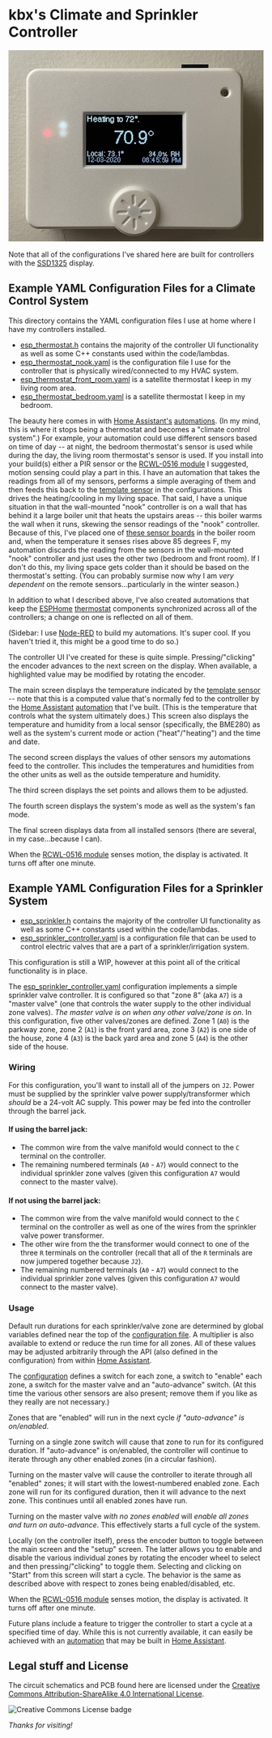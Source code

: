 # kbx's Climate and Sprinkler Controller

![Climate and Sprinkler Controller](../images/front-small.jpg "Climate and Sprinkler Controller")

Note that all of the configurations I've shared here are built for controllers with the [SSD1325](https://www.adafruit.com/product/2674) display.

## Example YAML Configuration Files for a Climate Control System

This directory contains the YAML configuration files I use at home where I have my controllers installed.

- [esp_thermostat.h](esp_thermostat.h) contains the majority of the controller UI functionality as well as some C++ constants used within the code/lambdas.
- [esp_thermostat_nook.yaml](esp_thermostat_nook.yaml) is the configuration file I use for the controller that is physically wired/connected to my HVAC system.
- [esp_thermostat_front_room.yaml](esp_thermostat_front_room.yaml) is a satellite thermostat I keep in my living room area.
- [esp_thermostat_bedroom.yaml](esp_thermostat_bedroom.yaml) is a satellite thermostat I keep in my bedroom.

The beauty here comes in with [Home Assistant's](https://www.home-assistant.io) [automations](https://www.home-assistant.io/docs/automation/). (In my mind, this is where it stops being a thermostat and becomes a "climate control system".) For example, your automation could use different sensors based on time of day -- at night, the bedroom thermostat's sensor is used while during the day, the living room thermostat's sensor is used. If you install into your build(s) either a PIR sensor or the [RCWL-0516 module](https://www.amazon.com/gp/product/B07MTWZDQZ/) I suggested, motion sensing could play a part in this. I have an automation that takes the readings from all of my sensors, performs a simple averaging of them and then feeds this back to the [template sensor](https://esphome.io/components/sensor/template.html) in the configurations. This drives the heating/cooling in my living space. That said, I have a unique situation in that the wall-mounted "nook" controller is on a wall that has behind it a large boiler unit that heats the upstairs areas -- this boiler warms the wall when it runs, skewing the sensor readings of the "nook" controller. Because of this, I've placed one of [these sensor boards](https://github.com/kbx81/TempHumSensWithESP01) in the boiler room and, when the temperature it senses rises above 85 degrees F, my automation discards the reading from the sensors in the wall-mounted "nook" controller and just uses the other two (bedroom and front room). If I don't do this, my living space gets colder than it should be based on the thermostat's setting. (You can probably surmise now why I am _very dependent_ on the remote sensors...particularly in the winter season.)

In addition to what I described above, I've also created automations that keep the [ESPHome](https://esphome.io) [thermostat](https://esphome.io/components/climate/thermostat.html) components synchronized across all of the controllers; a change on one is reflected on all of them.

(Sidebar: I use [Node-RED](https://nodered.org) to build my automations. It's super cool. If you haven't tried it, this might be a good time to do so.)

The controller UI I've created for these is quite simple. Pressing/"clicking" the encoder advances to the next screen on the display. When available, a highlighted value may be modified by rotating the encoder.

The main screen displays the temperature indicated by the [template sensor](https://esphome.io/components/sensor/template.html) -- note that this is a computed value that's normally fed to the controller by the [Home Assistant](https://www.home-assistant.io) [automation](https://www.home-assistant.io/docs/automation/) that I've built. (This is the temperature that controls what the system ultimately does.) This screen also displays the temperature and humidity from a local sensor (specifically, the BME280) as well as the system's current mode or action ("heat"/"heating") and the time and date.

The second screen displays the values of other sensors my automations feed to the controller. This includes the temperatures and humidities from the other units as well as the outside temperature and humidity.

The third screen displays the set points and allows them to be adjusted.

The fourth screen displays the system's mode as well as the system's fan mode.

The final screen displays data from all installed sensors (there are several, in my case...because I can).

When the [RCWL-0516 module](https://www.amazon.com/gp/product/B07MTWZDQZ/) senses motion, the display is activated. It turns off after one minute.

## Example YAML Configuration Files for a Sprinkler System

- [esp_sprinkler.h](esp_sprinkler.h) contains the majority of the controller UI functionality as well as some C++ constants used within the code/lambdas.
- [esp_sprinkler_controller.yaml](esp_sprinkler_controller.yaml) is a configuration file that can be used to control electric valves that are a part of a sprinkler/irrigation system.

This configuration is still a WIP, however at this point all of the critical functionality is in place.

The [esp_sprinkler_controller.yaml](esp_sprinkler_controller.yaml) configuration implements a simple sprinkler valve controller. It is configured so that "zone 8" (aka `A7`) is a "master valve" (one that controls the water supply to the other individual zone valves). _The master valve is on when any other valve/zone is on_. In this configuration, five other valves/zones are defined. Zone 1 (`A0`) is the parkway zone, zone 2 (`A1`) is the front yard area, zone 3 (`A2`) is one side of the house, zone 4 (`A3`) is the back yard area and zone 5 (`A4`) is the other side of the house.

### Wiring

For this configuration, you'll want to install all of the jumpers on `J2`. Power must be supplied by the sprinkler valve power supply/transformer which _should_ be a 24-volt AC supply. This power may be fed into the controller through the barrel jack.

#### If using the barrel jack:

  - The common wire from the valve manifold would connect to the `C` terminal on the controller.
  - The remaining numbered terminals (`A0` - `A7`) would connect to the individual sprinkler zone valves (given this configuration `A7` would connect to the master valve).

#### If **not** using the barrel jack:

 - The common wire from the valve manifold would connect to the `C` terminal on the controller as well as one of the wires from the sprinkler valve power transformer.
 - The other wire from the the transformer would connect to one of the three `R` terminals on the controller (recall that all of the `R` terminals are now jumpered together because `J2`).
 - The remaining numbered terminals (`A0` - `A7`) would connect to the individual sprinkler zone valves (given this configuration `A7` would connect to the master valve).

### Usage

Default run durations for each sprinkler/valve zone are determined by global variables defined near the top of the [configuration file](esp_sprinkler_controller.yaml). A multiplier is also available to extend or reduce the run time for all zones. All of these values may be adjusted arbitrarily through the API (also defined in the configuration) from within [Home Assistant](https://www.home-assistant.io).

The [configuration](esp_sprinkler_controller.yaml) defines a switch for each zone, a switch to "enable" each zone, a switch for the master valve and an "auto-advance" switch. (At this time the various other sensors are also present; remove them if you like as they really are not necessary.)

Zones that are "enabled" will run in the next cycle _if "auto-advance" is on/enabled_.

Turning on a single zone switch will cause that zone to run for its configured duration. If "auto-advance" is on/enabled, the controller will continue to iterate through any other enabled zones (in a circular fashion).

Turning on the master valve will cause the controller to iterate through all "enabled" zones; it will start with the lowest-numbered enabled zone. Each zone will run for its configured duration, then it will advance to the next zone. This continues until all enabled zones have run.

Turning on the master valve _with no zones enabled_ will _enable all zones and turn on auto-advance_. This effectively starts a full cycle of the system.

Locally (on the controller itself), press the encoder button to toggle between the main screen and the "setup" screen. The latter allows you to enable and disable the various individual zones by rotating the encoder wheel to select and then pressing/"clicking" to toggle them. Selecting and clicking on "Start" from this screen will start a cycle. The behavior is the same as described above with respect to zones being enabled/disabled, etc.

When the [RCWL-0516 module](https://www.amazon.com/gp/product/B07MTWZDQZ/) senses motion, the display is activated. It turns off after one minute.

Future plans include a feature to trigger the controller to start a cycle at a specified time of day. While this is not currently available, it can easily be achieved with an [automation](https://www.home-assistant.io/docs/automation/) that may be built in [Home Assistant](https://www.home-assistant.io).

## Legal stuff and License

The circuit schematics and PCB found here are licensed under the
 [Creative Commons Attribution-ShareAlike 4.0 International License](http://creativecommons.org/licenses/by-sa/4.0/).

![Creative Commons License badge](https://i.creativecommons.org/l/by-sa/4.0/88x31.png)

_Thanks for visiting!_